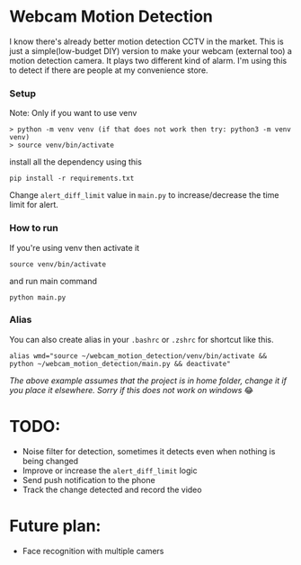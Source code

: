 # Webcam Motion Detection
I know there's already better motion detection CCTV in the market. This is just a simple(low-budget DIY) version to make your webcam (external too) a motion detection camera. It plays two different kind of alarm. I'm using this to detect if there are people at my convenience store.

### Setup
Note: Only if you want to use venv
```
> python -m venv venv (if that does not work then try: python3 -m venv venv)
> source venv/bin/activate
```

install all the dependency using this
```
pip install -r requirements.txt
```

Change `alert_diff_limit` value in `main.py` to increase/decrease the time limit for alert.

### How to run
If you're using venv then activate it
```
source venv/bin/activate
```
and run main command
```
python main.py
```


### Alias
You can also create alias in your `.bashrc` or `.zshrc` for shortcut like this.
```
alias wmd="source ~/webcam_motion_detection/venv/bin/activate && python ~/webcam_motion_detection/main.py && deactivate"
```

*The above example assumes that the project is in home folder, change it if you place it elsewhere. Sorry if this does not work on windows* 😂


# TODO:
- Noise filter for detection, sometimes it detects even when nothing is being changed
- Improve or increase the `alert_diff_limit` logic
- Send push notification to the phone
- Track the change detected and record the video

# Future plan:
- Face recognition with multiple camers
